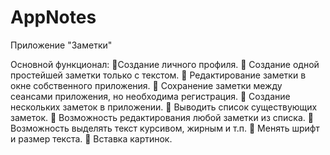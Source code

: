 # AppNotes
 Приложение "Заметки"

Основной функционал:
Создание личного профиля.
 Создание одной простейшей заметки только с текстом.
 Редактирование заметки в окне собственного приложения.
 Сохранение заметки между сеансами приложения, но необходима регистрация.
 Создание нескольких заметок в приложении.
 Выводить список существующих заметок.
 Возможность редактирования любой заметки из списка.
 Возможность выделять текст курсивом, жирным и т.п.
 Менять шрифт и размер текста.
 Вставка картинок. 

